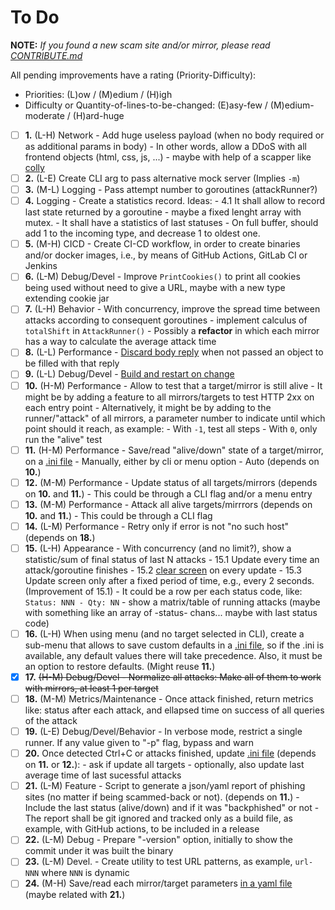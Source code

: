 # To Do

**NOTE:** _If you found a new scam site and/or mirror, please read [CONTRIBUTE.md](CONTRIBUTE.md)_

All pending improvements have a rating (Priority-Difficulty):
- Priorities: (L)ow / (M)edium / (H)igh
- Difficulty or Quantity-of-lines-to-be-changed: (E)asy-few / (M)edium-moderate / (H)ard-huge

- [ ] **1.** (L-H) Network - Add huge useless payload (when no body required or as additional params in body) - In other words, allow a DDoS with all frontend objects (html, css, js, ...) - maybe with help of a scapper like [colly](https://github.com/gocolly/colly)
- [ ] **2.** (L-E) Create CLI arg to pass alternative mock server (Implies `-m`)
- [ ] **3.** (M-L) Logging - Pass attempt number to goroutines (attackRunner?)
- [ ] **4.** Logging - Create a statistics record. Ideas:
      - 4.1 It shall allow to record last state returned by a goroutine
      - maybe a fixed lenght array with mutex.
      - It shall have a statistics of last statuses
      - On full buffer, should add 1 to the incoming type, and decrease 1 to oldest one.
- [ ] **5.** (M-H) CICD - Create CI-CD workflow, in order to create binaries and/or docker images, i.e., by means of GitHub Actions, GitLab CI or Jenkins
- [ ] **6.** (L-M) Debug/Devel - Improve `PrintCookies()` to print all cookies being used without need to give a URL, maybe with a new type extending cookie jar
- [ ] **7.** (L-H) Behavior - With concurrency, improve the spread time between attacks according to consequent goroutines
      - implement calculus of `totalShift` in `AttackRunner()`
      - Possibly a **refactor** in which each mirror has a way to calculate the average attack time
- [ ] **8.** (L-L) Performance - [Discard body reply](https://www.google.com/search?q=golang+http+client+%22discard+OR+drop%22+reply+body) when not passed an object to be filled with that reply
- [ ] **9.** (L-L) Debug/Devel - [Build and restart on change](https://www.reddit.com/r/golang/comments/6yap3o/how_do_you_rebuildrestart_your_app_on_file_changes/)
- [ ] **10.** (H-M) Performance - Allow to test that a target/mirror is still alive
      - It might be by adding a feature to all mirrors/targets to test HTTP 2xx on each entry point
      - Alternatively, it might be by adding to the runner/"attack" of all mirrors, a parameter number to indicate until which point should it reach, as example:
        - With `-1`, test all steps
        - With `0`, only run the "alive" test
- [ ] **11.** (H-M) Performance - Save/read "alive/down" state of a target/mirror, on a [.ini file](https://ini.unknwon.io/docs/intro/getting_started)
      - Manually, either by cli or menu option
      - Auto (depends on **10.**)
- [ ] **12.** (M-M) Performance - Update status of all targets/mirrors (depends on **10.** and **11.**)
      - This could be through a CLI flag and/or a menu entry
- [ ] **13.** (M-M) Performance - Attack all alive targets/mirrrors (depends on **10.** and **11.**)
      - This could be through a CLI flag
- [ ] **14.** (L-M) Performance - Retry only if error is not "no such host" (depends on **18.**)
- [ ] **15.** (L-H) Appearance - With concurrency (and no limit?), show a statistic/sum of final status of last N attacks
      - 15.1 Update every time an attack/goroutine finishes
      - 15.2 [clear screen](https://stackoverflow.com/questions/22891644/how-can-i-clear-the-terminal-screen-in-go) on every update
      - 15.3 Update screen only after a fixed period of time, e.g., every 2 seconds. (Improvement of 15.1)
      - It could be a row per each status code, like: `Status: NNN - Qty: NN`
      - show a matrix/table of running attacks (maybe with something like an array of -status- chans... maybe with last status code)
- [ ] **16.** (L-H) When using menu (and no target selected in CLI), create a sub-menu that allows to save custom defaults in a [.ini file](https://ini.unknwon.io/docs/intro/getting_started), so if the .ini is available, any default values there will take precedence. Also, it must be an option to restore defaults. (Might reuse **11.**)
- [x] **17.** ~~(H-M) Debug/Devel - Normalize all attacks: Make all of them to work with mirrors, at least 1 per target~~
- [ ] **18.** (M-M) Metrics/Maintenance - Once attack finished, return metrics like: status after each attack, and ellapsed time on success of all queries of the attack
- [ ] **19.** (L-E) Debug/Devel/Behavior - In verbose mode, restrict a single runner. If any value given to "-p" flag, bypass and warn
- [ ] **20.** Once detected Ctrl+C or attacks finished, update [.ini file](https://ini.unknwon.io/docs/intro/getting_started) (depends on **11.** or **12.**):
      - ask if update all targets
      - optionally, also update last average time of last sucessful attacks
- [ ] **21.** (L-M) Feature - Script to generate a json/yaml report of phishing sites (no matter if being scammed-back or not). (depends on **11.**)
      - Include the last status (alive/down) and if it was "backphished" or not
      - The report shall be git ignored and tracked only as a build file, as example, with GitHub actions, to be included in a release
- [ ] **22.** (L-M) Debug - Prepare "-version" option, initially to show the commit under it was built the binary
- [ ] **23.** (L-M) Devel. - Create utility to test URL patterns, as example, `url-NNN` where `NNN` is dynamic
- [ ] **24.** (M-H) Save/read each mirror/target parameters [in a yaml file](https://medium.com/better-programming/parsing-and-creating-yaml-in-go-crash-course-2ec10b7db850) (maybe related with **21.**)
